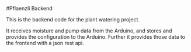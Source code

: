 #Pflaenzli Backend

This is the backend code for the plant watering project.

It receives moisture and pump data from the Arduino, and stores and provides the configuration to the Arduino. Further it provides those data to the frontend with a json rest api.
